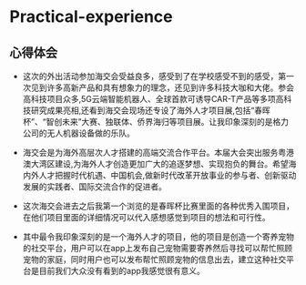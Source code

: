 # Practical-experience
## 心得体会
- 这次的外出活动参加海交会受益良多，感受到了在学校感受不到的感受，第一次见到许多高新产品和具有想象力的理念，还见到许多科技大咖和大佬。参会高科技项目众多,5G云端智能机器人、全球首款可诱导CAR-T产品等多项高科技研究成果亮相,还看到海交会现场还专设了海外人才项目展,包括“春晖杯”、“智创未来”大赛、独联体、侨界海归等项目展。让我印象深刻的是格力公司的无人机器设备做的乐队。
- 海交会是为海外高层次人才搭建的高端交流合作平台。本届大会突出服务粤港澳大湾区建设,为海外人才创造更加广大的追逐梦想、实现抱负的舞台。希望海内外人才把握时代机遇、中国机会,做新时代改革开放事业的参与者、创新驱动发展的实践者、国际交流合作的促进者。

- 这次海交会进去之后我第一个浏览的是春晖杯比赛里面的各种优秀入围项目，在他们项目里面的详细情况可以代入感想感觉到项目的想法和可行性。
- 其中最令我印象深刻的是一个海外人才的项目，他的项目是创造一个寄养宠物的社交平台，用户可以在app上发布自己宠物需要寄养然后寻找可以帮忙照顾宠物的家庭，同时用户也可以发布帮忙照顾宠物的信息出去，建立这种社交平台是目前我们大众没有看到的app我感觉很有意义。
